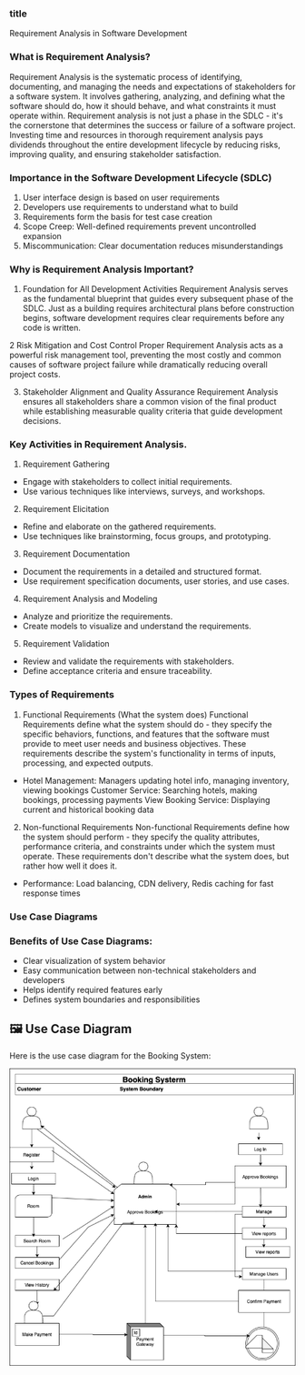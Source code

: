 ### title

Requirement Analysis in Software Development

### What is Requirement Analysis?

Requirement Analysis is the systematic process of identifying, documenting, and managing the needs and expectations of stakeholders for a software system. It involves gathering, analyzing, and defining what the software should do, how it should behave, and what constraints it must operate within. Requirement analysis is not just a phase in the SDLC - it's the cornerstone that determines the success or failure of a software project. Investing time and resources in thorough requirement analysis pays dividends throughout the entire development lifecycle by reducing risks, improving quality, and ensuring stakeholder satisfaction.

### Importance in the Software Development Lifecycle (SDLC)

1. User interface design is based on user requirements
2. Developers use requirements to understand what to build
3. Requirements form the basis for test case creation
4. Scope Creep: Well-defined requirements prevent uncontrolled expansion
5. Miscommunication: Clear documentation reduces misunderstandings

### Why is Requirement Analysis Important?

1. Foundation for All Development Activities
   Requirement Analysis serves as the fundamental blueprint that guides every subsequent phase of the SDLC. Just as a building requires architectural plans before construction begins, software development requires clear requirements before any code is written.

2 Risk Mitigation and Cost Control
Proper Requirement Analysis acts as a powerful risk management tool, preventing the most costly and common causes of software project failure while dramatically reducing overall project costs.

3.  Stakeholder Alignment and Quality Assurance
    Requirement Analysis ensures all stakeholders share a common vision of the final product while establishing measurable quality criteria that guide development decisions.

### Key Activities in Requirement Analysis.

1. Requirement Gathering

- Engage with stakeholders to collect initial requirements.
- Use various techniques like interviews, surveys, and workshops.

2. Requirement Elicitation

- Refine and elaborate on the gathered requirements.
- Use techniques like brainstorming, focus groups, and prototyping.

3. Requirement Documentation

- Document the requirements in a detailed and structured format.
- Use requirement specification documents, user stories, and use cases.

4. Requirement Analysis and Modeling

- Analyze and prioritize the requirements.
- Create models to visualize and understand the requirements.

5. Requirement Validation

- Review and validate the requirements with stakeholders.
- Define acceptance criteria and ensure traceability.

### Types of Requirements

1. Functional Requirements (What the system does)
   Functional Requirements define what the system should do - they specify the specific behaviors, functions, and features that the software must provide to meet user needs and business objectives. These requirements describe the system's functionality in terms of inputs, processing, and expected outputs.

- Hotel Management: Managers updating hotel info, managing inventory, viewing bookings
  Customer Service: Searching hotels, making bookings, processing payments
  View Booking Service: Displaying current and historical booking data

2. Non-functional Requirements
   Non-functional Requirements define how the system should perform - they specify the quality attributes, performance criteria, and constraints under which the system must operate. These requirements don't describe what the system does, but rather how well it does it.

- Performance: Load balancing, CDN delivery, Redis caching for fast response times

### Use Case Diagrams


###  Benefits of Use Case Diagrams:
- Clear visualization of system behavior
- Easy communication between non-technical stakeholders and developers
- Helps identify required features early
- Defines system boundaries and responsibilities

## 🖼️ Use Case Diagram

Here is the use case diagram for the Booking System:

![Use Case Diagram](alx-booking-uc.png)

